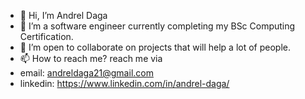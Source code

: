 - 👋 Hi, I’m Andrel Daga
- 🌱 I’m a software engineer currently completing my BSc Computing Certification.
- 💞️ I’m open to collaborate on projects that will help a lot of people.
- 📫 How to reach me? reach me via 
- email: andreldaga21@gmail.com
- linkedin: https://www.linkedin.com/in/andrel-daga/

<!---
AndrelDaga/AndrelDaga is a ✨ special ✨ repository because its `README.md` (this file) appears on your GitHub profile.
You can click the Preview link to take a look at your changes.
--->
